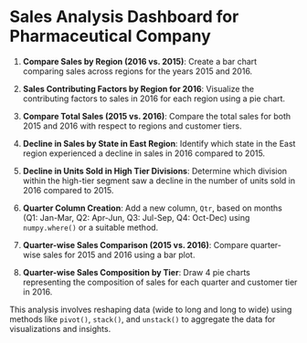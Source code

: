 # Sales Analysis Dashboard for Pharmaceutical Company

1. **Compare Sales by Region (2016 vs. 2015)**: Create a bar chart comparing sales across regions for the years 2015 and 2016.

2. **Sales Contributing Factors by Region for 2016**: Visualize the contributing factors to sales in 2016 for each region using a pie chart.

3. **Compare Total Sales (2015 vs. 2016)**: Compare the total sales for both 2015 and 2016 with respect to regions and customer tiers.

4. **Decline in Sales by State in East Region**: Identify which state in the East region experienced a decline in sales in 2016 compared to 2015.

5. **Decline in Units Sold in High Tier Divisions**: Determine which division within the high-tier segment saw a decline in the number of units sold in 2016 compared to 2015.

6. **Quarter Column Creation**: Add a new column, `Qtr`, based on months (Q1: Jan-Mar, Q2: Apr-Jun, Q3: Jul-Sep, Q4: Oct-Dec) using `numpy.where()` or a suitable method.

7. **Quarter-wise Sales Comparison (2015 vs. 2016)**: Compare quarter-wise sales for 2015 and 2016 using a bar plot.

8. **Quarter-wise Sales Composition by Tier**: Draw 4 pie charts representing the composition of sales for each quarter and customer tier in 2016.

This analysis involves reshaping data (wide to long and long to wide) using methods like `pivot()`, `stack()`, and `unstack()` to aggregate the data for visualizations and insights.
